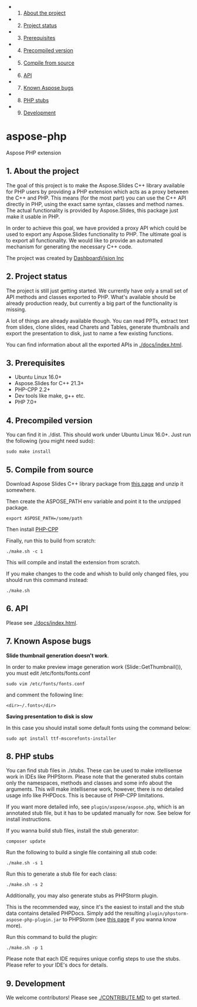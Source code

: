 <!-- vscode-markdown-toc -->
* 1. [About the project](#about-the-project)
* 2. [Project status](#project-status)
* 3. [Prerequisites](#prerequisites)
* 4. [Precompiled version](#precompiled-version)
* 5. [Compile from source](#compile-from-source)
* 6. [API](#api)
* 7. [Known Aspose bugs](#known-aspose-bugs)
* 8. [PHP stubs](#php-stubs)
* 9. [Development](#development)

<!-- vscode-markdown-toc-config
	numbering=true
	autoSave=true
	/vscode-markdown-toc-config -->
<!-- /vscode-markdown-toc -->
# aspose-php
Aspose PHP extension

##  1. <a name='about-the-project'></a>About the project

The goal of this project is to make the Aspose.Slides C++ library available for PHP users by providing a PHP extension which acts as a proxy between the C++ and PHP.
This means (for the most part) you can use the C++ API directly in PHP, using the exact same syntax, classes and method names.
The actual functionality is provided by Aspose.Slides, this package just make it usable in PHP.

In order to achieve this goal, we have provided a proxy API which could be used to export any Aspose.Slides functionality to PHP.
The ultimate goal is to export all functionality. We would like to provide an automated mechanism for generating the necessary C++ code.

The project was created by [DashboardVision Inc](https://www.dashboardvision.com)

##  2. <a name='project-status'></a>Project status

The project is still just getting started. We currently have only a small set of API methods and classes exported to PHP. What's available should be already production ready, but currently a big part of the functionality is missing. 

A lot of things are already available though. You can read PPTs, extract text from slides, clone slides, read Charets and Tables, generate thumbnails and export the presentation to disk, just to name a few existing functions.

You can find information about all the exported APIs in [./docs/index.html]("./docs/index.html").

##  3. <a name='prerequisites'></a>Prerequisites

* Ubuntu Linux 16.0+
* Aspose.Slides for C++ 21.3+
* PHP-CPP 2.2+
* Dev tools like make, g++ etc.
* PHP 7.0+

##  4. <a name='precompiled-version'></a>Precompiled version

You can find it in ./dist. This should work under Ubuntu Linux 16.0+. Just run the following (you might need sudo):

```
sudo make install
```
##  5. <a name='compile-from-source'></a>Compile from source

Download Aspose Slides C++ library package from [this page](https://products.aspose.com/slides/cpp) and unzip it somewhere.

Then create the ASPOSE_PATH env variable and point it to the unzipped package.

```
export ASPOSE_PATH=/some/path
```

Then install [PHP-CPP](https://www.php-cpp.com/)

Finally, run this to build from scratch:

```
./make.sh -c 1
```

This will compile and install the extension from scratch.

If you make changes to the code and whish to build only changed files, you should run this command instead:

```
./make.sh
```

##  6. <a name='api'></a>API

Please see [./docs/index.html]("./docs/index.html").

##  7. <a name='known-aspose-bugs'></a>Known Aspose bugs

**Slide thumbnail generation doesn't work**.

In order to make preview image generation work (Slide::GetThumbnail()), you must edit /etc/fonts/fonts.conf 

```
sudo vim /etc/fonts/fonts.conf
```

and comment the following line:

```
<dir>~/.fonts</dir>
```

**Saving presentation to disk is slow**

In this case you should install some default fonts using the command below:

```
sudo apt install ttf-mscorefonts-installer
```


##  8. <a name='php-stubs'></a>PHP stubs

You can find stub files in ./stubs. These can be used to make intellisense work in IDEs like PHPStorm.
Please note that the generated stubs contain only the namespaces, methods and classes and some info about the arguments. This will make intellisense work, however, there is no detailed usage info like PHPDocs. This is because of PHP-CPP limitations.

If you want more detailed info, see `plugin/aspose/aspose.php`, which is an annotated stub file, but it has to be updated manually for now.
See below for install instructions.

If you wanna build stub files, install the stub generator:

```
composer update
```

Run the following to build a single file containing all stub code:

```
./make.sh -s 1
```

Run this to generate a stub file for each class:

```
./make.sh -s 2
```

Additionally, you may also generate stubs as PHPStorm plugin. 

This is the recommended way, since it's the easiest to install and the stub data contains detailed PHPDocs.
Simply add the resulting `plugin/phpstorm-aspose-php-plugin.jar` to PHPStorm (see [this page](https://www.jetbrains.com/help/phpstorm/managing-plugins.html) if you wanna know more).

Run this command to build the plugin:

```
./make.sh -p 1
```

Please note that each IDE requires unique config steps to use the stubs. Please refer to your IDE's docs for details.


##  9. <a name='development'></a>Development

We welcome contributors! Please see [./CONTRIBUTE.MD](contribute.md) to get started.







